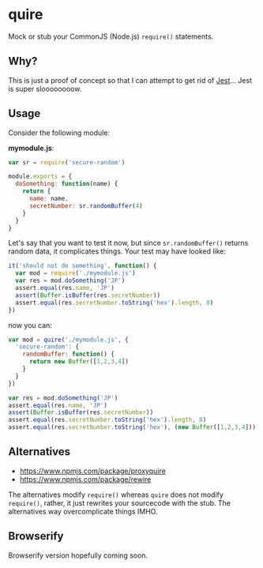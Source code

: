 quire
=====

Mock or stub your CommonJS (Node.js) `require()` statements.

Why?
----

This is just a proof of concept so that I can attempt to get rid of [Jest](https://github.com/facebook/jest)... Jest is super sloooooooow.


Usage
-----

Consider the following module:

**mymodule.js**:

```js
var sr = require('secure-random')

module.exports = {
  doSomething: function(name) {
    return {
      name: name,
      secretNumber: sr.randomBuffer(4) 
    }
  }
}
```

Let's say that you want to test it now, but since `sr.randomBuffer()` returns random data, it complicates things. Your test may have looked like:

```js
it('should not do something', function() {
  var mod = require('./mymodule.js')
  var res = mod.doSomething('JP')
  assert.equal(res.name, 'JP')
  assert(Buffer.isBuffer(res.secretNumber))
  assert.equal(res.secretNumber.toString('hex').length, 8)
})
``` 

now you can:

```js
var mod = quire('./mymodule.js', {
  'secure-random': {
    randomBuffer: function() {
      return new Buffer([1,2,3,4])
    }
  }
})

var res = mod.doSomething('JP')
assert.equal(res.name, 'JP')
assert(Buffer.isBuffer(res.secretNumber))
assert.equal(res.secretNumber.toString('hex').length, 8)
assert.equal(res.secretNumber.toString('hex'), (new Buffer([1,2,3,4])).toString('hex'))
```

Alternatives
------------
- https://www.npmjs.com/package/proxyquire
- https://www.npmjs.com/package/rewire

The alternatives modify `require()` whereas `quire` does not modify `require()`, rather, it just rewrites your sourcecode with the stub. The alternatives way overcomplicate things IMHO.


Browserify
----------

Browserify version hopefully coming soon.



